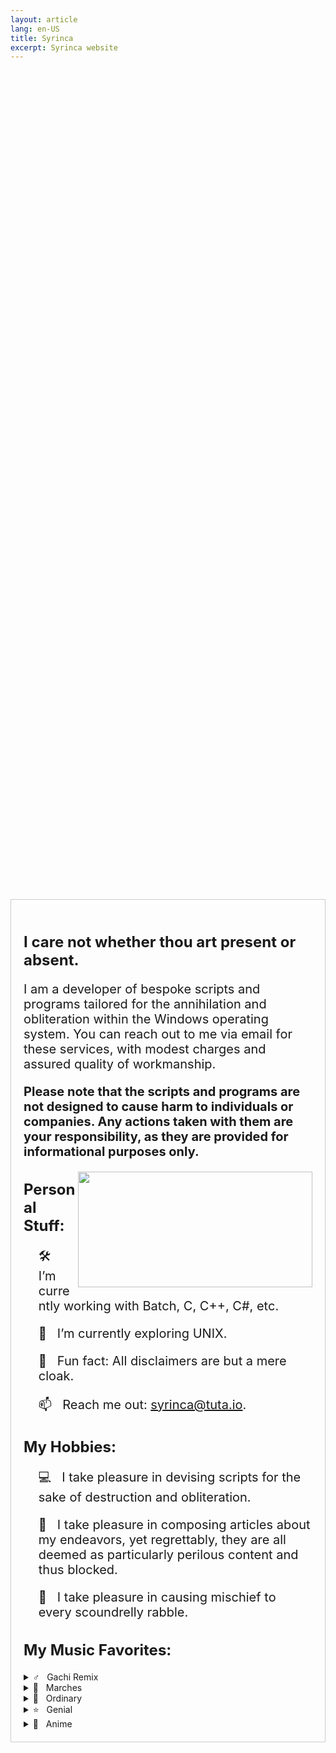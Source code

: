 ```yaml
---
layout: article
lang: en-US
title: Syrinca
excerpt: Syrinca website
---
```

<style>
  .container {
    display: flex;
    justify-content: center;
    align-items: center;
    height: 100vh; /* Добавляем высоту 100% от высоты видимой области */
  }
  
  .content {
    max-width: 800px;
    text-align: left;
    border: 1px solid #ccc;
    padding: 20px;
  }
  
  h1, h2 {
    font-size: 24px;
    font-weight: bold;
  }

  p {
    font-size: 20px;
  }
</style>

<div class="container">
  <div class="content">
    <h2>I care not whether thou art present or absent.</h2>
    <p>I am a developer of bespoke scripts and programs tailored for the annihilation and obliteration within the Windows operating system. You can reach out to me via email for these services, with modest        charges and assured quality of workmanship.</p>
    <p><strong>Please note that the scripts and programs are not designed to cause harm to individuals or companies. Any actions taken with them are your responsibility, as they are provided for 
    informational purposes only.</strong></p>
    <img align="right" height="185" width="375" alt="" src="https://github-readme-stats.vercel.app/api/top-langs/?username=Syrinca&layout=compact">
    <h2>Personal Stuff:</h2>
    <ul>
      <p>🛠 &nbsp; I’m currently working with Batch, C, C++, C#, etc.</p>
      <p>🚀 &nbsp; I’m currently exploring UNIX.</p>
      <p>👾 &nbsp; Fun fact: All disclaimers are but a mere cloak.</p>
      <p>📫 &nbsp; Reach me out: <a href="mailto:syrinca@tuta.io">syrinca@tuta.io</a>.</p>
    </ul>
    <h2>My Hobbies:</h2>
    <ul>
      <p>💻 &nbsp; I take pleasure in devising scripts for the sake of destruction and obliteration.</p>
      <p>📰 &nbsp; I take pleasure in composing articles about my endeavors, yet regrettably, they are all deemed as particularly perilous content and thus blocked.</p>
      <p>🚯 &nbsp; I take pleasure in causing mischief to every scoundrelly rabble.</p>
    </ul>
    <h2>My Music Favorites:</h2>
  </details>
    <details>
      <summary>♂️ &nbsp; Gachi Remix</summary>
      <ul>
        <p><a href="https://www.youtube.com/watch?v=7Oq6im5CaY8">adaptive strike</a></p>
        <p><a href="https://www.youtube.com/watch?v=sJ2Z93BFROM">Бабы</a></p>
        <p><a href="https://www.youtube.com/watch?v=yaX9nNwdVn4">HARD DRIVE</a></p>
        <p><a href="https://www.youtube.com/watch?v=POb02mjj2zE">Юность в сапогах</a></p>
        <p><a href="https://www.youtube.com/watch?v=sIn5kqjVsfM">Gangnam Style</a></p>
        <p><a href="https://www.youtube.com/watch?v=4EKtjx4AAoQ">Снова Я Напиваюсь</a></p>
        <p><a href="https://www.youtube.com/watch?v=p0YOYjHLvaY">Быстро</a></p>
        <p><a href="https://www.youtube.com/watch?v=OsIcXvhtRxk">Дико тусим</a></p>
      </ul>
    </details>
    <details>
      <summary>🥁 &nbsp; Marches</summary>
      <ul>
        <p><a href="https://www.youtube.com/watch?v=yWq-2tld57o">Song of the Defenders of Moscow</a></p>
        <p><a href="https://www.youtube.com/watch?v=FdXIGQjnc0M">Тревожный марш</a></p>
        <p><a href="https://www.youtube.com/watch?v=NIDJTHqY7mI">Panteri</a></p>
        <p><a href="https://www.youtube.com/watch?v=yRGgl9KT9rE">Bosanska Artiljerija</a></p>
      </ul>
    </details>
    <details>
      <summary>🎵 &nbsp; Ordinary</summary>
      <ul>
        <p><a href="https://www.youtube.com/watch?v=ww9hZfgC2d8">머리어깨무릎발 (H.S.K.T.)</a></p>
        <p><a href="https://www.youtube.com/watch?v=TbsBEb1ZxWA">Lone Digger</a></p>
      </ul>
    </details>
    <details>
      <summary>⭐ &nbsp; Genial</summary>
      <ul>
        <p><a href="https://www.youtube.com/watch?v=6g5ANGOB2dI">The Bottom 2</a></p>
        <p><a href="https://www.youtube.com/watch?v=z68TX6cyS6w">Red Sun In The Sky (Phonk Remix)</a></p>
        <p><a href="https://www.youtube.com/watch?v=0V0-I-vNmNQ">Малый ПОСОСИ</a></p>
      </ul>
    </details>
    <details>
      <summary>🗾 &nbsp; Anime</summary>
      <ul>
        <p><a href="https://www.youtube.com/watch?v=ofs6L8xNs5k">猫祭り</a></p>
        <p><a href="https://www.youtube.com/watch?v=ANp0qch3XVM">ダダダダ天使</a></p>
        <p><a href="https://www.youtube.com/watch?v=OJXi5BvR_DU">Take Me!</a></p>
        <p><a href="https://www.youtube.com/watch?v=DJfg39WkMvE">Blend W</a></p>
      </ul>

